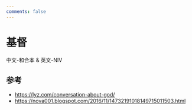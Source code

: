 ```yaml
---
comments: false
---
```


# 基督




中文-和合本 & 英文-NIV









## 参考

- https://lyz.com/conversation-about-god/
- https://nova001.blogspot.com/2016/11/14732191018149715011503.html